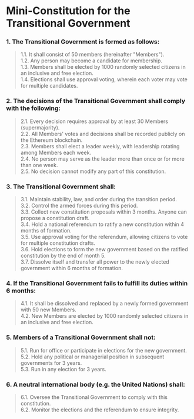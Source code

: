 # Mini-Constitution for the Transitional Government


### 1. The Transitional Government is formed as follows: 
> 1.1. It shall consist of 50 members (hereinafter "Members").  
> 1.2. Any person may become a candidate for membership.  
> 1.3. Members shall be elected by 1000 randomly selected citizens in an inclusive and free election.   
> 1.4. Elections shall use approval voting, wherein each voter may vote for multiple candidates.   

### 2. The decisions of the Transitional Government shall comply with the following: 
> 2.1. Every decision requires approval by at least 30 Members (supermajority).   
> 2.2. All Members' votes and decisions shall be recorded publicly on the Ethereum blockchain.  
> 2.3. Members shall elect a leader weekly, with leadership rotating among Members each week.  
> 2.4. No person may serve as the leader more than once or for more than one week.  
> 2.5. No decision cannot modify any part of this constitution.  

### 3. The Transitional Government shall: 
> 3.1. Maintain stability, law, and order during the transition period.  
> 3.2. Control the armed forces during this period.   
> 3.3. Collect new constitution proposals within 3 months. Anyone can propose a constitution draft.  
> 3.4. Hold a national referendum to ratify a new constitution within 4 months of formation.  
> 3.5. Use approval voting for the referendum, allowing citizens to vote for multiple constitution drafts.  
> 3.6. Hold elections to form the new government based on the ratified constitution by the end of month 5.  
> 3.7. Dissolve itself and transfer all power to the newly elected government within 6 months of formation.   

### 4. If the Transitional Government fails to fulfill its duties within 6 months:
> 4.1. It shall be dissolved and replaced by a newly formed government with 50 new Members.  
> 4.2. New Members are elected by 1000 randomly selected citizens in an inclusive and free election.   

### 5. Members of a Transitional Government shall not: 
> 5.1. Run for office or participate in elections for the new government.  
> 5.2. Hold any political or managerial position in subsequent governments for 3 years.  
> 5.3. Run in any election for 3 years.  

### 6. A neutral international body (e.g. the United Nations) shall:  
> 6.1. Oversee the Transitional Government to comply with this constitution.  
> 6.2. Monitor the elections and the referendum to ensure integrity. 


